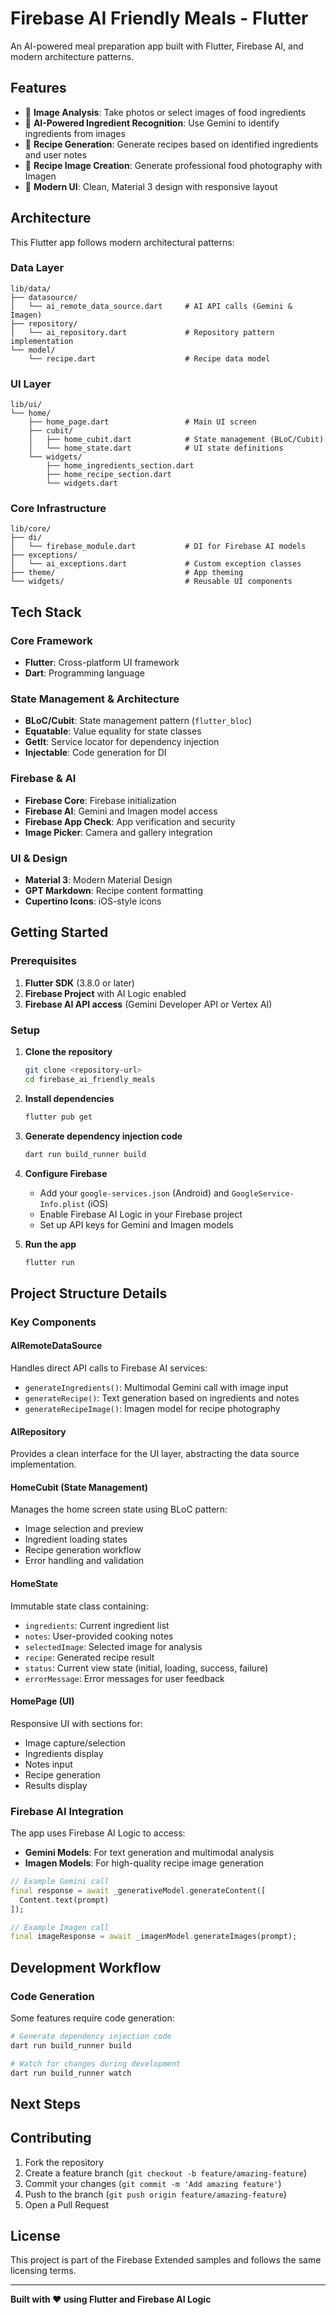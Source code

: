 # Firebase AI Friendly Meals - Flutter

An AI-powered meal preparation app built with Flutter, Firebase AI, and modern architecture patterns.

## Features

- 📸 **Image Analysis**: Take photos or select images of food ingredients
- 🤖 **AI-Powered Ingredient Recognition**: Use Gemini to identify ingredients from images
- 🍳 **Recipe Generation**: Generate recipes based on identified ingredients and user notes
- 🎨 **Recipe Image Creation**: Generate professional food photography with Imagen
- 📱 **Modern UI**: Clean, Material 3 design with responsive layout

## Architecture

This Flutter app follows modern architectural patterns:

### **Data Layer**

```
lib/data/
├── datasource/
│   └── ai_remote_data_source.dart     # AI API calls (Gemini & Imagen)
├── repository/
│   └── ai_repository.dart             # Repository pattern implementation
└── model/
    └── recipe.dart                    # Recipe data model
```

### **UI Layer**

```
lib/ui/
└── home/
    ├── home_page.dart                 # Main UI screen
    ├── cubit/
    │   ├── home_cubit.dart            # State management (BLoC/Cubit)
    │   └── home_state.dart            # UI state definitions
    └── widgets/
        ├── home_ingredients_section.dart
        ├── home_recipe_section.dart
        └── widgets.dart
```

### **Core Infrastructure**

```
lib/core/
├── di/
│   └── firebase_module.dart           # DI for Firebase AI models
├── exceptions/
│   └── ai_exceptions.dart             # Custom exception classes
├── theme/                             # App theming
└── widgets/                           # Reusable UI components
```

## Tech Stack

### **Core Framework**

- **Flutter**: Cross-platform UI framework
- **Dart**: Programming language

### **State Management & Architecture**

- **BLoC/Cubit**: State management pattern (`flutter_bloc`)
- **Equatable**: Value equality for state classes
- **GetIt**: Service locator for dependency injection
- **Injectable**: Code generation for DI

### **Firebase & AI**

- **Firebase Core**: Firebase initialization
- **Firebase AI**: Gemini and Imagen model access
- **Firebase App Check**: App verification and security
- **Image Picker**: Camera and gallery integration

### **UI & Design**

- **Material 3**: Modern Material Design
- **GPT Markdown**: Recipe content formatting
- **Cupertino Icons**: iOS-style icons

## Getting Started

### Prerequisites

1. **Flutter SDK** (3.8.0 or later)
2. **Firebase Project** with AI Logic enabled
3. **Firebase AI API access** (Gemini Developer API or Vertex AI)

### Setup

1. **Clone the repository**

   ```bash
   git clone <repository-url>
   cd firebase_ai_friendly_meals
   ```

2. **Install dependencies**

   ```bash
   flutter pub get
   ```

3. **Generate dependency injection code**

   ```bash
   dart run build_runner build
   ```

4. **Configure Firebase**

   - Add your `google-services.json` (Android) and `GoogleService-Info.plist` (iOS)
   - Enable Firebase AI Logic in your Firebase project
   - Set up API keys for Gemini and Imagen models

5. **Run the app**
   ```bash
   flutter run
   ```

## Project Structure Details

### **Key Components**

#### **AIRemoteDataSource**

Handles direct API calls to Firebase AI services:

- `generateIngredients()`: Multimodal Gemini call with image input
- `generateRecipe()`: Text generation based on ingredients and notes
- `generateRecipeImage()`: Imagen model for recipe photography

#### **AIRepository**

Provides a clean interface for the UI layer, abstracting the data source implementation.

#### **HomeCubit (State Management)**

Manages the home screen state using BLoC pattern:

- Image selection and preview
- Ingredient loading states
- Recipe generation workflow
- Error handling and validation

#### **HomeState**

Immutable state class containing:

- `ingredients`: Current ingredient list
- `notes`: User-provided cooking notes
- `selectedImage`: Selected image for analysis
- `recipe`: Generated recipe result
- `status`: Current view state (initial, loading, success, failure)
- `errorMessage`: Error messages for user feedback

#### **HomePage (UI)**

Responsive UI with sections for:

- Image capture/selection
- Ingredients display
- Notes input
- Recipe generation
- Results display

### **Firebase AI Integration**

The app uses Firebase AI Logic to access:

- **Gemini Models**: For text generation and multimodal analysis
- **Imagen Models**: For high-quality recipe image generation

```dart
// Example Gemini call
final response = await _generativeModel.generateContent([
  Content.text(prompt)
]);

// Example Imagen call
final imageResponse = await _imagenModel.generateImages(prompt);
```

## Development Workflow

### **Code Generation**

Some features require code generation:

```bash
# Generate dependency injection code
dart run build_runner build

# Watch for changes during development
dart run build_runner watch
```

## Next Steps

## Contributing

1. Fork the repository
2. Create a feature branch (`git checkout -b feature/amazing-feature`)
3. Commit your changes (`git commit -m 'Add amazing feature'`)
4. Push to the branch (`git push origin feature/amazing-feature`)
5. Open a Pull Request

## License

This project is part of the Firebase Extended samples and follows the same licensing terms.

---

**Built with ❤️ using Flutter and Firebase AI Logic**
